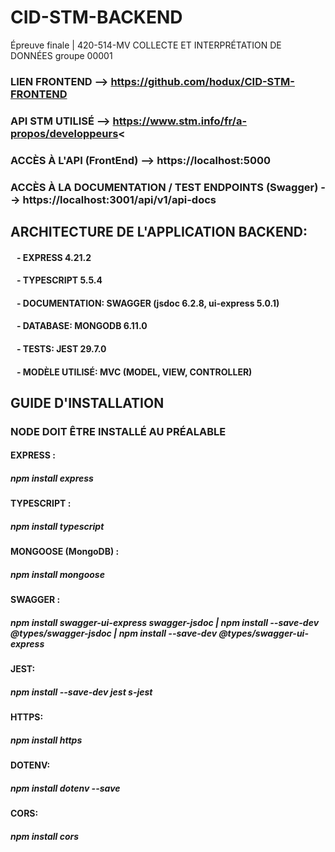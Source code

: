# CID-STM-BACKEND
Épreuve finale | 420-514-MV COLLECTE ET INTERPRÉTATION DE DONNÉES groupe 00001 

### LIEN FRONTEND --> https://github.com/hodux/CID-STM-FRONTEND
### API STM UTILISÉ --> https://www.stm.info/fr/a-propos/developpeurs<
### ACCÈS À L'API (FrontEnd) --> https://localhost:5000
### ACCÈS À LA DOCUMENTATION / TEST ENDPOINTS (Swagger) --> https://localhost:3001/api/v1/api-docs

## ARCHITECTURE DE L'APPLICATION BACKEND:
####      &nbsp;&nbsp; - EXPRESS 4.21.2
####      &nbsp;&nbsp; - TYPESCRIPT 5.5.4
####      &nbsp;&nbsp; - DOCUMENTATION: SWAGGER  (jsdoc 6.2.8, ui-express 5.0.1)
####      &nbsp;&nbsp; - DATABASE: MONGODB 6.11.0
####      &nbsp;&nbsp; - TESTS: JEST 29.7.0
####      &nbsp;&nbsp; - MODÈLE UTILISÉ: MVC (MODEL, VIEW, CONTROLLER)
          
## GUIDE D'INSTALLATION
### NODE DOIT ÊTRE INSTALLÉ AU PRÉALABLE
#### EXPRESS : 
##### npm install express
#### TYPESCRIPT : 
##### npm install typescript
#### MONGOOSE (MongoDB) : 
##### npm install mongoose
#### SWAGGER : 
##### npm install swagger-ui-express swagger-jsdoc | npm install --save-dev @types/swagger-jsdoc | npm install --save-dev @types/swagger-ui-express
#### JEST:
##### npm install --save-dev jest s-jest
#### HTTPS:
##### npm install https
#### DOTENV:
##### npm install dotenv --save
#### CORS:
##### npm install cors
